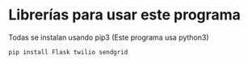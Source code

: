 # Librerías para usar este programa

Todas se instalan usando pip3 (Este programa usa python3)
```
pip install Flask twilio sendgrid
```
